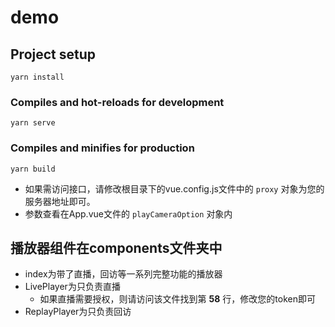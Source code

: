 # demo

## Project setup
```
yarn install
```

### Compiles and hot-reloads for development
```
yarn serve
```

### Compiles and minifies for production
```
yarn build
```

- 如果需访问接口，请修改根目录下的vue.config.js文件中的 `proxy` 对象为您的服务器地址即可。
- 参数查看在App.vue文件的 `playCameraOption` 对象内

## 播放器组件在components文件夹中
- index为带了直播，回访等一系列完整功能的播放器
- LivePlayer为只负责直播
    - 如果直播需要授权，则请访问该文件找到第 **58** 行，修改您的token即可
- ReplayPlayer为只负责回访
